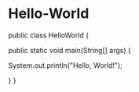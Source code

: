 # Hello-World
public class HelloWorld {


   public static void main(String[] args) {
        
   System.out.println("Hello, World!");
   
   }
}
        
        
        


